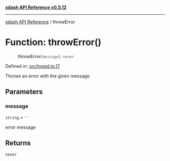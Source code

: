[**xdash API Reference v0.5.12**](index.md)

***

[xdash API Reference](/xdash/api/index.md) / throwError

# Function: throwError()

> **throwError**(`message`): `never`

Defined in: [src/typed.ts:17](https://github.com/shtse8/xdash/blob/ed88c6e7ad3be9e5e1e06776f9ca07ed27d97c13/src/typed.ts#L17)

Throws an error with the given message.

## Parameters

### message

`string` = `''`

error message

## Returns

`never`
